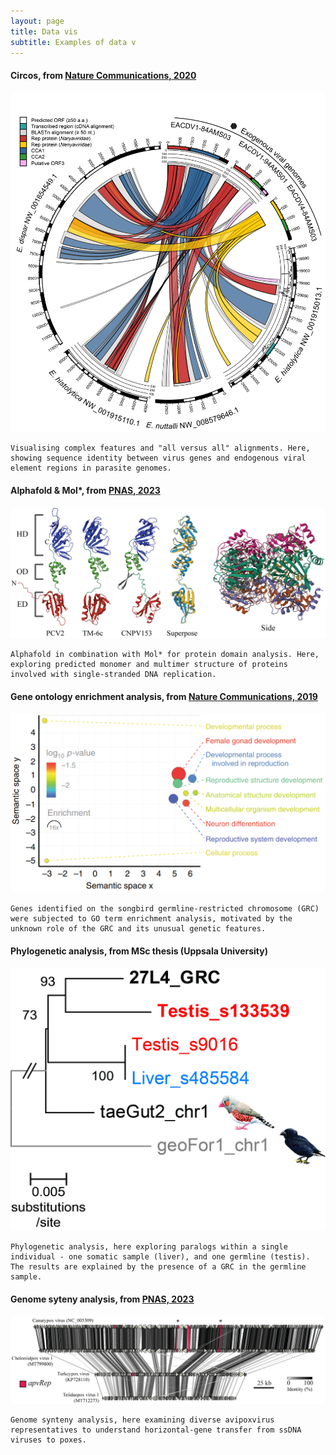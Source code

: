 ```yaml
---
layout: page
title: Data vis
subtitle: Examples of data v
---
```


#### Circos, from [Nature Communications, 2020](https://www.nature.com/articles/s41467-020-18474-w)

![The image shows alignments between multiple contigs, visualised with the program Circos](./assets/img/data_vis-treebeard-circos.png "Circos for visualising complex features and multiple alignments")

```
Visualising complex features and "all versus all" alignments. Here, showing sequence identity between virus genes and endogenous viral element regions in parasite genomes.
```
#### Alphafold & Mol*, from [PNAS, 2023](https://www.pnas.org/doi/10.1073/pnas.2303844120)

![The image shows protein structures, predicted by Alphafold, visualised with the program Mol*](./assets/img/data_vis-PNAS_alphafold.png "Alphafold & Mol* for protein/domain structure analysis")

```
Alphafold in combination with Mol* for protein domain analysis. Here, exploring predicted monomer and multimer structure of proteins involved with single-stranded DNA replication.
```
#### Gene ontology enrichment analysis, from [Nature Communications, 2019](https://www.nature.com/articles/s41467-019-13427-4)

![Alt text](./assets/img/data_vis-GRC-GO-enrichment.png "Gene ontology enrichment on the zebra finch germline-restricted chromosome")

```
Genes identified on the songbird germline-restricted chromosome (GRC) were subjected to GO term enrichment analysis, motivated by the unknown role of the GRC and its unusual genetic features.
```

#### Phylogenetic analysis, from MSc thesis (Uppsala University)

![Alt text](./assets/img/data_vis-UU-thesis-GRC_27L4.jpg "Divergent paralogs within a single zebra finch individual")

```
Phylogenetic analysis, here exploring paralogs within a single individual - one somatic sample (liver), and one germline (testis). The results are explained by the presence of a GRC in the germline sample.
```

#### Genome syteny analysis, from [PNAS, 2023](https://www.pnas.org/doi/10.1073/pnas.2303844120)

![Alt text](./assets/img/data_vis-Draup-genome-synteny.png "text")

```
Genome synteny analysis, here examining diverse avipoxvirus representatives to understand horizontal-gene transfer from ssDNA viruses to poxes. 
```
